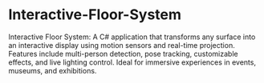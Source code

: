 # Interactive-Floor-System
Interactive Floor System: A C# application that transforms any surface into an interactive display using motion sensors and real-time projection. Features include multi-person detection, pose tracking, customizable effects, and live lighting control. Ideal for immersive experiences in events, museums, and exhibitions.
